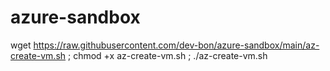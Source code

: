 # azure-sandbox


wget https://raw.githubusercontent.com/dev-bon/azure-sandbox/main/az-create-vm.sh ; chmod +x az-create-vm.sh ; ./az-create-vm.sh